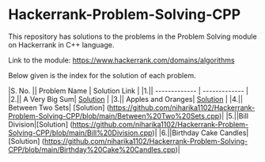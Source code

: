 # Hackerrank-Problem-Solving-CPP
This repository has solutions to the problems in the Problem Solving module on Hackerrank in C++ language.

Link to the module: https://www.hackerrank.com/domains/algorithms

Below given is the index for the solution of each problem.

|S. No. || Problem Name  | Solution Link |
|1.|| ------------- | ------------- |
|2.|| A Very Big Sum| [Solution](https://github.com/niharika1102/Hackerrank-Problem-Solving-CPP/blob/main/A%20Very%20Big%20Sum.cpp)  |
|3.|| Apples and Oranges| [Solution](https://github.com/niharika1102/Hackerrank-Problem-Solving-CPP/blob/main/Apple%20and%20Orange.cpp)  |
|4.|| Between Two Sets| [Solution] (https://github.com/niharika1102/Hackerrank-Problem-Solving-CPP/blob/main/Between%20Two%20Sets.cpp)|
|5.||Bill Division|[Solution] (https://github.com/niharika1102/Hackerrank-Problem-Solving-CPP/blob/main/Bill%20Division.cpp)|
|6.||Birthday Cake Candles| [Solution] (https://github.com/niharika1102/Hackerrank-Problem-Solving-CPP/blob/main/Birthday%20Cake%20Candles.cpp)|
